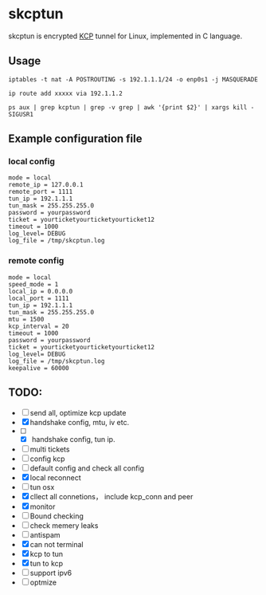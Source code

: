 # skcptun
skcptun is encrypted [KCP](https://github.com/skywind3000/kcp) tunnel for Linux, implemented in C language.

## Usage
```
iptables -t nat -A POSTROUTING -s 192.1.1.1/24 -o enp0s1 -j MASQUERADE

ip route add xxxxx via 192.1.1.2

ps aux | grep kcptun | grep -v grep | awk '{print $2}' | xargs kill -SIGUSR1

```

## Example configuration file
### local config
```
mode = local
remote_ip = 127.0.0.1
remote_port = 1111
tun_ip = 192.1.1.1
tun_mask = 255.255.255.0
password = yourpassword
ticket = yourticketyourticketyourticket12
timeout = 1000
log_level= DEBUG
log_file = /tmp/skcptun.log

```
### remote config
```
mode = local
speed_mode = 1 
local_ip = 0.0.0.0
local_port = 1111
tun_ip = 192.1.1.1
tun_mask = 255.255.255.0
mtu = 1500
kcp_interval = 20
timeout = 1000
password = yourpassword
ticket = yourticketyourticketyourticket12
log_level= DEBUG
log_file = /tmp/skcptun.log
keepalive = 60000

```


## TODO:
- [ ] send all, optimize kcp update
- [x] handshake config, mtu, iv etc.
- [ ] - [x] handshake config, tun ip.
- [ ] multi tickets
- [ ] config kcp 
- [ ] default config and check all config
- [x] local reconnect
- [ ] tun osx
- [x] cllect all connetions， include kcp_conn and peer
- [x] monitor
- [ ] Bound checking
- [ ] check memery leaks
- [ ] antispam
- [x] can not terminal
- [x] kcp to tun
- [x] tun to kcp
- [ ] support ipv6
- [ ] optmize